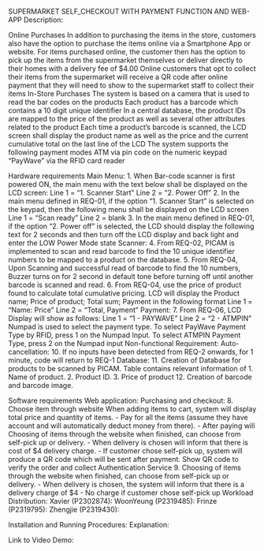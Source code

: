 SUPERMARKET SELF_CHECKOUT WITH PAYMENT FUNCTION AND WEB-APP
Description:

Online Purchases
        In addition to purchasing the items in the store, customers also have the option to
        purchase the items online via a Smartphone App or website.
        For items purchased online, the customer then has the option to pick up the items from
        the supermarket themselves or deliver directly to their homes with a delivery fee of
        $4.00
        Online customers that opt to collect their items from the supermarket will receive a QR
        code after online payment that they will need to show to the supermarket staff to
        collect their items
In-Store Purchases
        The system is based on a camera that is used to read the bar codes on the products
        Each product has a barcode which contains a 10 digit unique identifier
        In a central database, the product IDs are mapped to the price of the product as well as
        several other attributes related to the product
        Each time a product’s barcode is scanned, the LCD screen shall display the product name
        as well as the price and the current cumulative total on the last line of the LCD
The system supports the following payment modes
        ATM via pin code on the numeric keypad
        “PayWave” via the RFID card reader

Hardware requirements
    Main Menu:
        1. When Bar-code scanner is first powered ON, the main menu with the text below shall be displayed on the LCD screen:
            Line 1 = “1. Scanner Start”
            Line 2 = “2. Power Off”
        2. In the main menu defined in REQ-01, if the option “1. Scanner Start” is selected on the keypad, then the following menu shall be displayed on the LCD screen
            Line 1 = “Scan ready”
            Line 2 = blank
        3. In the main menu defined in REQ-01, if the option “2. Power off” is selected, the LCD should display the following text for 2 seconds and then turn off the LCD display and back light and enter the LOW Power Mode state
    Scanner:
        4. From REQ-02, PICAM is implemented to scan and read barcode to find the 10 unique identifier numbers to be mapped to a product on the database.
        5. From REQ-04, Upon Scanning and successful read of barcode to find the 10 numbers, Buzzer turns on for 2 second in default tone before turning off until another barcode is scanned and read.
        6. From REQ-04, use the price of product found to calculate total cumulative pricing. LCD will display the Product name; Price of product; Total sum; Payment in the following format
            Line 1 = “Name: Price”
            Line 2 = “Total, Payment”
    Payment:
        7. From REQ-06, LCD Display will show as follows:
            Line 1 = “1 - PAYWAVE”
            Line 2 = “2 - ATMPIN”
            Numpad is used to select the payment type. 
            To select PayWave Payment Type by RFID, press 1 on the Numpad Input.
            To select ATMPIN Payment Type, press 2 on the Numpad input
Non-functional Requirement:
    Auto-cancellation:
        10. If no inputs have been detected from REQ-2 onwards, for 1     minute, code will return to REQ-1
    Database:
        11. Creation of Database for products to be scanned by PICAM. Table contains relevant information of 1. Name of product. 2. Product ID. 3. Price of product
        12. Creation of barcode and barcode image.
        
Software requirements
    Web application:
        Purchasing and checkout:
            8. Choose item through website  When adding items to cart, system will display total price and quantity of items. 
            - Pay for all the items (assume they have account and will automatically deduct money from there). 
            - After paying will Choosing of items through the website when finished, can choose from self-pick up or delivery. 
            - When delivery is chosen will inform that there is cost of $4 delivery charge. 
            - If customer chose self-pick up, system will produce a QR code which will be sent after payment. Show QR code to verify the order and collect 
        Authentication Service
            9. Choosing of items through the website when finished, can choose from self-pick up or delivery. 
            - When delivery is chosen, the system will inform that there is a delivery charge of $4 
            - No charge if customer chose self-pick up
Workload Distribution:
    Xavier (P2302874):
    WoonYeung (P2319485):
    Frinze (P2319795):
    Zhengjie (P2319430):

Installation and Running Procedures:
    Explanation:

Link to Video Demo:








